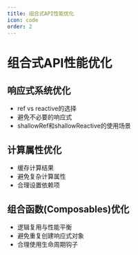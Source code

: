 ```yaml
---
title: 组合式API性能优化
icon: code
order: 2
---
```


# 组合式API性能优化

## 响应式系统优化
- ref vs reactive的选择
- 避免不必要的响应式
- shallowRef和shallowReactive的使用场景

## 计算属性优化
- 缓存计算结果
- 避免复杂计算属性
- 合理设置依赖项

## 组合函数(Composables)优化
- 逻辑复用与性能平衡
- 避免重复创建响应式对象
- 合理使用生命周期钩子
